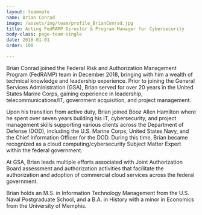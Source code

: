 ```yaml
---
layout: teammate
name: Brian Conrad
image: /assets/img/team/profile_BrianConrad.jpg
title: Acting FedRAMP Director & Program Manager for Cybersecurity
body-class: page-team-single
date: 2018-01-01
order: 100

---
```

Brian Conrad joined the Federal Risk and Authorization Management Program (FedRAMP) team in December 2018, bringing with him a wealth of technical knowledge and leadership experience. Prior to joining the General Services Administration (GSA), Brian served for over 20 years in the United States Marine Corps, gaining experience in leadership, telecommunications/IT, government acquisition, and project management.

Upon his transition from active duty, Brian joined Booz Allen Hamilton where he spent over seven years building his IT, cybersecurity, and project management skills supporting various clients across the Department of Defense (DOD), including the U.S. Marine Corps, United States Navy, and the Chief Information Officer for the DOD. During this time, Brian became recognized as a cloud computing/cybersecurity Subject Matter Expert within the federal government.

At GSA, Brian leads multiple efforts associated with Joint Authorization Board assessment and authorization activities that facilitate the authorization and adoption of commercial cloud services across the federal government.

Brian holds an M.S. in Information Technology Management from the U.S. Naval Postgraduate School, and a B.A. in History with a minor in Economics from the University of Memphis.
